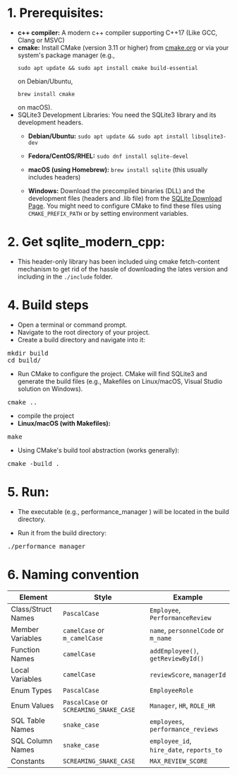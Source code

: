 # 1. Prerequisites:
- **c++ compiler:** A modern c++ compiler supporting C++17 (Like GCC, Clang or MSVC)
- **cmake:** Install CMake (version 3.11 or higher) from [cmake.org](cmake.org) or via your system's package manager (e.g., <pre>```sudo apt update && sudo apt install cmake build-essential```</pre> on Debian/Ubuntu, <pre>```brew install cmake```</pre> on macOS).
- SQLite3 Development Libraries: You need the SQLite3 library and its development headers.
    - **Debian/Ubuntu:** ```sudo apt update && sudo apt install libsqlite3-dev```

    - **Fedora/CentOS/RHEL:** ```sudo dnf install sqlite-devel```

    - **macOS (using Homebrew):** ```brew install sqlite``` (this usually includes headers)

    - **Windows:** Download the precompiled binaries (DLL) and the development files (headers and .lib file) from the [SQLite Download Page](https://sqlite.org/download.html). You might need to configure CMake to find these files using ```CMAKE_PREFIX_PATH``` or by setting environment variables.
# 2. Get sqlite_modern_cpp:
- This header-only library has been included uing cmake fetch-content mechanism to get rid of the hassle of downloading the lates version and including in the ```./include``` folder.
# 4. Build steps
- Open a terminal or command prompt.
- Navigate to the root directory of your project.
- Create a build directory and navigate into it:
<pre>
mkdir build
cd build/
</pre>
- Run CMake to configure the project. CMake will find SQLite3 and generate the build files (e.g., Makefiles on Linux/macOS, Visual Studio solution on Windows).
<pre>
cmake ..
</pre>
- compile the project 
- **Linux/macOS (with Makefiles):**
<pre>
make 
</pre>
- Using CMake's build tool abstraction (works generally):
<pre>
cmake -build . 
</pre>

# 5. **Run:**
- The executable (e.g., performance_manager ) will be located in the build directory.

- Run it from the build directory:
<pre>
./performance_manager
</pre>


# 6. Naming convention
| Element | Style | Example |
|--------|-------|---------|
| Class/Struct Names | `PascalCase` | `Employee`, `PerformanceReview` |
| Member Variables | `camelCase` or `m_camelCase` | `name`, `personnelCode` or `m_name` |
| Function Names | `camelCase` | `addEmployee()`, `getReviewById()` |
| Local Variables | `camelCase` | `reviewScore`, `managerId` |
| Enum Types | `PascalCase` | `EmployeeRole` |
| Enum Values | `PascalCase` or `SCREAMING_SNAKE_CASE` | `Manager`, `HR`, `ROLE_HR` |
| SQL Table Names | `snake_case` | `employees`, `performance_reviews` |
| SQL Column Names | `snake_case` | `employee_id`, `hire_date`, `reports_to` |
| Constants | `SCREAMING_SNAKE_CASE` | `MAX_REVIEW_SCORE` |